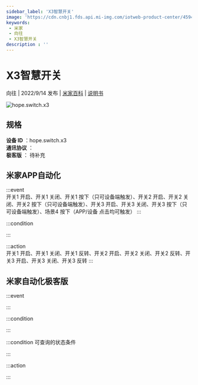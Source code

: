 ```yaml
---
sidebar_label: 'X3智慧开关'
image: 'https://cdn.cnbj1.fds.api.mi-img.com/iotweb-product-center/45943fea7e79a125e311ce36a3496a70_1662357182351.png?GalaxyAccessKeyId=AKVGLQWBOVIRQ3XLEW&Expires=9223372036854775807&Signature=ElKGZ1DbFA+ZCy9Gq46HNY+1e4I='
keywords: 
 - 米家
 - 向往
 - X3智慧开关
description : ''
---
```

# X3智慧开关

向往 | 2022/9/14 发布 | [米家百科](https://home.mi.com/webapp/content/baike/product/index.html?model=hope.switch.x3) | [说明书](https://home.mi.com/views/introduction.html?model=hope.switch.x3&region=cn)

![hope.switch.x3](https://cdn.cnbj1.fds.api.mi-img.com/iotweb-product-center/45943fea7e79a125e311ce36a3496a70_1662357182351.png?GalaxyAccessKeyId=AKVGLQWBOVIRQ3XLEW&Expires=9223372036854775807&Signature=ElKGZ1DbFA+ZCy9Gq46HNY+1e4I=)

## 规格  
> 
**设备 ID** ：hope.switch.x3  
**通讯协议** ：  
**极客版**  ： 待补充 


## 米家APP自动化  

:::event  
开关1 开启、开关1 关闭、开关1 按下（只可设备端触发）、开关2 开启、开关2 关闭、开关2 按下（只可设备端触发）、开关3 开启、开关3 关闭、开关3 按下（只可设备端触发）、场景4 按下（APP/设备 点击均可触发）
:::

:::condition  

:::

:::action   
开关1 开启、开关1 关闭、开关1 反转、开关2 开启、开关2 关闭、开关2 反转、开关3 开启、开关3 关闭、开关3 反转
:::

## 米家自动化极客版  

:::event  

:::

:::condition  

:::

:::condition 可查询的状态条件  

:::

:::action  

:::

        
